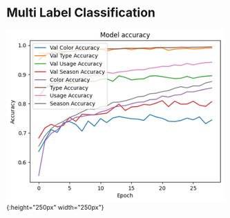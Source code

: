 # Multi Label Classification 

![alt text](https://github.com/Sinanoloji/multi-label-classification/blob/main/Accuracy.png){:height="250px" width="250px"}

